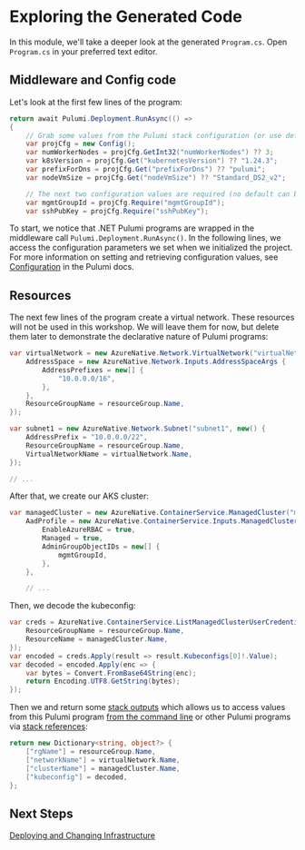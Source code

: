 # Exploring the Generated Code

In this module, we'll take a deeper look at the generated `Program.cs`. Open `Program.cs` in your preferred text editor.

## Middleware and Config code

Let's look at the first few lines of the program:

```csharp
return await Pulumi.Deployment.RunAsync(() =>
{
    // Grab some values from the Pulumi stack configuration (or use defaults)
    var projCfg = new Config();
    var numWorkerNodes = projCfg.GetInt32("numWorkerNodes") ?? 3;
    var k8sVersion = projCfg.Get("kubernetesVersion") ?? "1.24.3";
    var prefixForDns = projCfg.Get("prefixForDns") ?? "pulumi";
    var nodeVmSize = projCfg.Get("nodeVmSize") ?? "Standard_DS2_v2";

    // The next two configuration values are required (no default can be provided)
    var mgmtGroupId = projCfg.Require("mgmtGroupId");
    var sshPubKey = projCfg.Require("sshPubKey");
```

To start, we notice that .NET Pulumi programs are wrapped in the middleware call `Pulumi.Deployment.RunAsync()`. In the following lines, we access the configuration parameters we set when we initialized the project. For more information on setting and retrieving configuration values, see [Configuration](https://www.pulumi.com/docs/intro/concepts/config/) in the Pulumi docs.

## Resources

The next few lines of the program create a virtual network. These resources will not be used in this workshop. We will leave them for now, but delete them later to demonstrate the declarative nature of Pulumi programs:

```csharp
var virtualNetwork = new AzureNative.Network.VirtualNetwork("virtualNetwork", new() {
    AddressSpace = new AzureNative.Network.Inputs.AddressSpaceArgs {
        AddressPrefixes = new[] {
            "10.0.0.0/16",
        },
    },
    ResourceGroupName = resourceGroup.Name,
});

var subnet1 = new AzureNative.Network.Subnet("subnet1", new() {
    AddressPrefix = "10.0.0.0/22",
    ResourceGroupName = resourceGroup.Name,
    VirtualNetworkName = virtualNetwork.Name,
});

// ...
```

After that, we create our AKS cluster:

```csharp
var managedCluster = new AzureNative.ContainerService.ManagedCluster("managedCluster", new() {
    AadProfile = new AzureNative.ContainerService.Inputs.ManagedClusterAADProfileArgs {
        EnableAzureRBAC = true,
        Managed = true,
        AdminGroupObjectIDs = new[] {
            mgmtGroupId,
        },
    },

    // ...
```

Then, we decode the kubeconfig:

```csharp
var creds = AzureNative.ContainerService.ListManagedClusterUserCredentials.Invoke(new() {
    ResourceGroupName = resourceGroup.Name,
    ResourceName = managedCluster.Name,
});
var encoded = creds.Apply(result => result.Kubeconfigs[0]!.Value);
var decoded = encoded.Apply(enc => {
    var bytes = Convert.FromBase64String(enc);
    return Encoding.UTF8.GetString(bytes);
});
```

Then we and return some [stack outputs](https://www.pulumi.com/learn/building-with-pulumi/stack-outputs/) which allows us to access values from this Pulumi program [from the command line](https://www.pulumi.com/docs/reference/cli/pulumi_stack_output/) or other Pulumi programs via [stack references](https://www.pulumi.com/learn/building-with-pulumi/stack-references/):

```csharp
return new Dictionary<string, object?> {
    ["rgName"] = resourceGroup.Name,
    ["networkName"] = virtualNetwork.Name,
    ["clusterName"] = managedCluster.Name,
    ["kubeconfig"] = decoded,
};
```

## Next Steps

[Deploying and Changing Infrastructure](../module-03/README.md)
